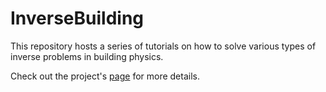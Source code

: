 # InverseBuilding
This repository hosts a series of tutorials on how to solve various types of inverse problems in building physics.

Check out the project's [page](http://srouchier.github.io/InverseBuilding/) for more details.
